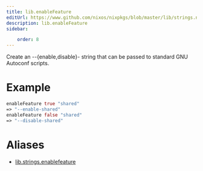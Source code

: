 ```yaml
---
title: lib.enableFeature
editUrl: https://www.github.com/nixos/nixpkgs/blob/master/lib/strings.nix#L1144C19
description: lib.enableFeature
sidebar:

    order: 8
---
```


Create an --{enable,disable}-<feat> string that can be passed to
standard GNU Autoconf scripts.

# Example

```nix
enableFeature true "shared"
=> "--enable-shared"
enableFeature false "shared"
=> "--disable-shared"
```


# Aliases

- [lib.strings.enablefeature](/nix-doc-comments/reference/lib/strings/lib-strings-enablefeature)



